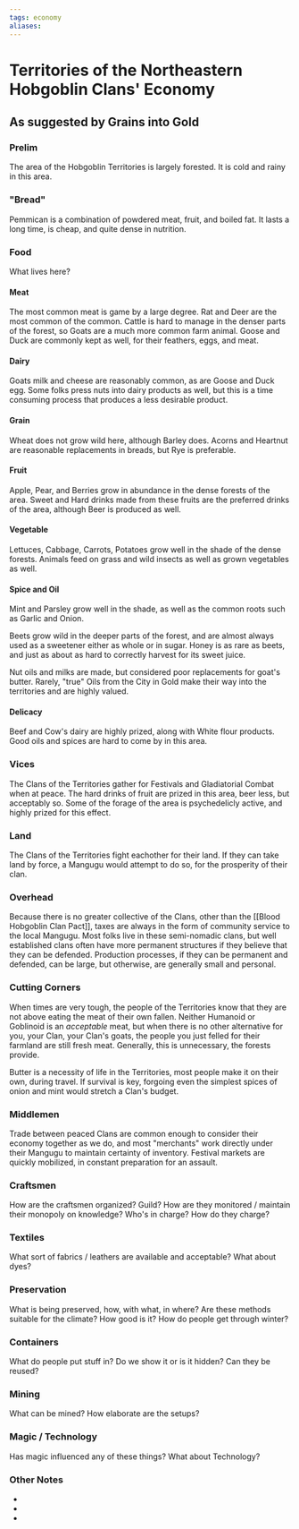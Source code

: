 ```yaml
---
tags: economy
aliases:
---
```


# Territories of the Northeastern Hobgoblin Clans' Economy
## As suggested by Grains into Gold
### Prelim
The area of the Hobgoblin Territories is largely forested. It is cold and rainy in this area. 

### "Bread"
Pemmican is a combination of powdered meat, fruit, and boiled fat. It lasts a long time, is cheap, and quite dense in nutrition.

### Food
What lives here?
#### Meat
The most common meat is game by a large degree. Rat and Deer are the most common of the common. Cattle is hard to manage in the denser parts of the forest, so Goats are a much more common farm animal. Goose and Duck are commonly kept as well, for their feathers, eggs, and meat.

#### Dairy
Goats milk and cheese are reasonably common, as are Goose and Duck egg. Some folks press nuts into dairy products as well, but this is a time consuming process that produces a less desirable product.

#### Grain
Wheat does not grow wild here, although Barley does. Acorns and Heartnut are reasonable replacements in breads, but Rye is preferable.

#### Fruit
Apple, Pear, and Berries grow in abundance in the dense forests of the area. Sweet and Hard drinks made from these fruits are the preferred drinks of the area, although Beer is produced as well.

#### Vegetable
Lettuces, Cabbage, Carrots, Potatoes grow well in the shade of the dense forests. Animals feed on grass and wild insects as well as grown vegetables as well.

#### Spice and Oil
Mint and Parsley grow well in the shade, as well as the common roots such as Garlic and Onion.

Beets grow wild in the deeper parts of the forest, and are almost always used as a sweetener either as whole or in sugar. Honey is as rare as beets, and just as about as hard to correctly harvest for its sweet juice.

Nut oils and milks are made, but considered poor replacements for goat's butter. Rarely, "true" Oils from the City in Gold make their way into the territories and are highly valued.

#### Delicacy
Beef and Cow's dairy are highly prized, along with White flour products. Good oils and spices are hard to come by in this area.

### Vices
The Clans of the Territories gather for Festivals and Gladiatorial Combat when at peace. The hard drinks of fruit are prized in this area, beer less, but acceptably so. Some of the forage of the area is psychedelicly active, and highly prized for this effect.

### Land
The Clans of the Territories fight eachother for their land. If they can take land by force, a Mangugu would attempt to do so, for the prosperity of their clan. 

### Overhead
Because there is no greater collective of the Clans, other than the [[Blood Hobgoblin Clan Pact]], taxes are always in the form of community service to the local Mangugu. Most folks live in these semi-nomadic clans, but well established clans often have more permanent structures if they believe that they can be defended. Production processes, if they can be permanent and defended, can be large, but otherwise, are generally small and personal.

### Cutting Corners
When times are very tough, the people of the Territories know that they are not above eating the meat of their own fallen. Neither Humanoid or Goblinoid is an *acceptable* meat, but when there is no other alternative for you, your Clan, your Clan's goats, the people you just felled for their farmland are still fresh meat. Generally, this is unnecessary, the forests provide.

Butter is a necessity of life in the Territories, most people make it on their own, during travel. If survival is key, forgoing even the simplest spices of onion and mint would stretch a Clan's budget.

### Middlemen
Trade between peaced Clans are common enough to consider their economy together as we do, and most "merchants" work directly under their Mangugu to maintain certainty of inventory. Festival markets are quickly mobilized, in constant preparation for an assault. 

### Craftsmen
How are the craftsmen organized? Guild? How are they monitored / maintain their monopoly on knowledge? Who's in charge? How do they charge?

### Textiles
What sort of fabrics / leathers are available and acceptable? What about dyes?

### Preservation
What is being preserved, how, with what, in where? Are these methods suitable for the climate? How good is it? How do people get through winter? 

### Containers
What do people put stuff in? Do we show it or is it hidden? Can they be reused?

### Mining
What can be mined? How elaborate are the setups?

### Magic / Technology
Has magic influenced any of these things? What about Technology?

### Other Notes
- 
- 
- 
